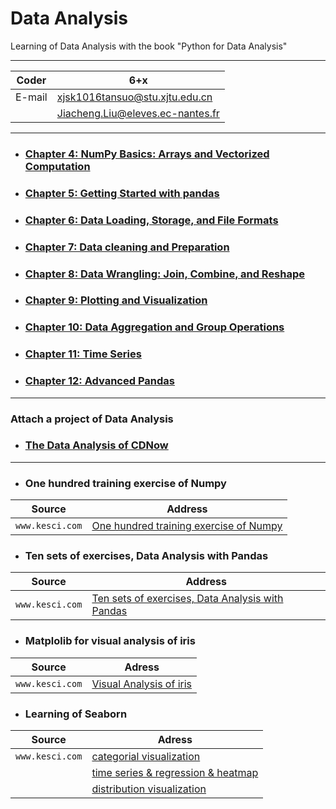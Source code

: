 # Data Analysis

Learning of Data Analysis with the book "Python for Data Analysis"

****

|Coder|6+x|
|---|---
|E-mail|xjsk1016tansuo@stu.xjtu.edu.cn
| |Jiacheng.Liu@eleves.ec-nantes.fr

****

* ### [Chapter 4: NumPy Basics: Arrays and Vectorized Computation](./4.%20NumPy%20Basics-Arrays%20and%20Vectorized%20Computation.ipynb)


* ### [Chapter 5: Getting Started with pandas](./5.%20Getting%20Started%20with%20Pandas.ipynb)


* ### [Chapter 6: Data Loading, Storage, and File Formats](./6.%20Data%20Loading%2C%20Storage%2C%20and%20File%20Formats.ipynb)


* ### [Chapter 7: Data cleaning and Preparation](./7.%20Data%20Cleaning%20and%20Preparation.ipynb)


* ### [Chapter 8: Data Wrangling: Join, Combine, and Reshape](./8.%20Data%20Wrangling-Join%2C%20Combine%2C%20and%20Reshape.ipynb)


* ### [Chapter 9: Plotting and Visualization](./9.%20Plotting%20and%20Visualization.ipynb)


* ### [Chapter 10: Data Aggregation and Group Operations](./10.%20Data%20Aggregation%20and%20Group%20Operations.ipynb)


* ### [Chapter 11: Time Series](./11.%20Time%20Series.ipynb)


* ### [Chapter 12: Advanced Pandas](./12.%20Advanced%20Pandas.ipynb)

---

### Attach a project of Data Analysis

* ### [The Data Analysis of CDNow](./CDNow_Analysis/CDNow_Analysis.ipynb)

---

* ### One hundred training exercise of Numpy

|Source|Address|
|----|-----|
|`www.kesci.com`|[One hundred training exercise of Numpy](https://www.kesci.com/home/project/59f29f67c5f3f5119527a2cc "悬停显示")|


* ### Ten sets of exercises, Data Analysis with Pandas 

|Source|Address|
|----|-----|
|`www.kesci.com`|[Ten sets of exercises, Data Analysis with Pandas](https://www.kesci.com/home/project/59e77a636d213335f38daec2 "悬停显示")|


* ### Matplolib for visual analysis of iris

|Source|Adress|
|----|-----|
|`www.kesci.com`|[Visual Analysis of iris](https://www.kesci.com/home/project/58a943707159a710d916af15 "悬停显示")|

* ### Learning of Seaborn
|Source|Adress|
|----|-----|
|`www.kesci.com`|[categorial visualization](https://www.kesci.com/home/project/59c3851c2110010662398bfc "悬停显示")
| |[time series & regression & heatmap](https://www.kesci.com/home/project/59c9e95d21100106623ecf58 "悬停显示")
| |[distribution visualization](https://www.kesci.com/home/project/59c8b06421100106623db531 "悬停显示")



